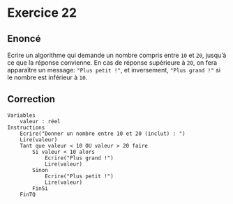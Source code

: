 # Exercice 22

## Enoncé

Ecrire un algorithme qui demande un nombre compris entre `10` et `20`, jusqu’à ce que la réponse convienne. En cas de réponse supérieure à `20`, on fera apparaître un message: `"Plus petit !"`, et inversement, `"Plus grand !"` si le nombre est inférieur à `10`.

## Correction

```
Variables
    valeur : réel
Instructions
    Ecrire("Donner un nombre entre 10 et 20 (inclut) : ")
    Lire(valeur)
    Tant que valeur < 10 OU valeur > 20 faire
        Si valeur < 10 alors
            Ecrire("Plus grand !")
            Lire(valeur)
        Sinon
            Ecrire("Plus petit !")
            Lire(valeur)
        FinSi
    FinTQ
```
